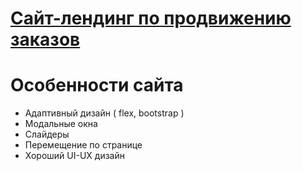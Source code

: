 # [Сайт-лендинг по продвижению заказов](https://sasha20055.github.io/landing-Promotion-of-marketplaces)
# Особенности сайта
<ul>
  <li>Адаптивный дизайн ( flex, bootstrap )</li>
  <li>Модальные окна</li>
  <li>Слайдеры</h2></li>
  <li>Перемещение по странице</li>
  <li>Хороший UI-UX дизайн</li>
  </li>
<ul>
